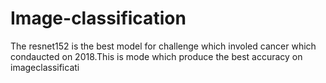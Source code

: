 # Image-classification
The resnet152 is the best model for challenge which involed cancer which condaucted on 2018.This is mode which produce the best accuracy on imageclassificati
